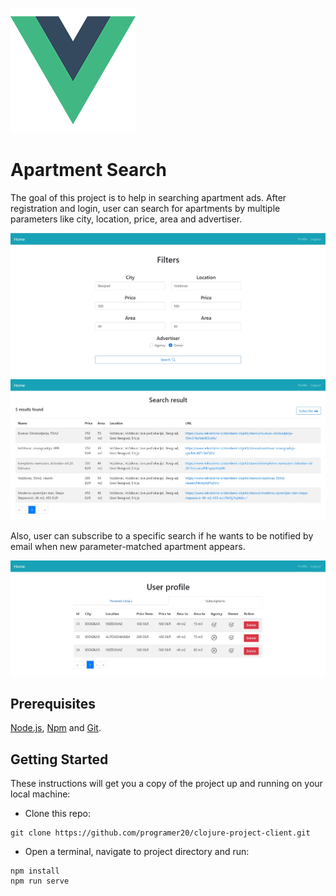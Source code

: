 ![vue logo](src/assets/logo.png)

# Apartment Search

The goal of this project is to help in searching apartment ads. After registration and login, user can search for apartments by multiple parameters like city, location, price, area and advertiser.

![img1](src/assets/1.jpg)
![img2](src/assets/2.jpg)

Also, user can subscribe to a specific search if he wants to be notified by email when new parameter-matched apartment appears.

![img3](src/assets/3.jpg)

## Prerequisites

[Node.js](https://nodejs.org/en/), [Npm](https://www.npmjs.com/get-npm) and [Git](https://git-scm.com/).

## Getting Started

These instructions will get you a copy of the project up and running on your local machine:

+ Clone this repo:
``` 
git clone https://github.com/programer20/clojure-project-client.git
```
+ Open a terminal, navigate to project directory and run:
``` 
npm install
npm run serve
```

